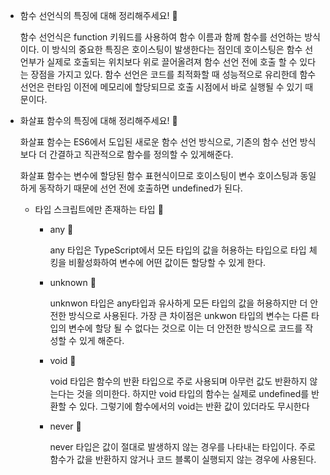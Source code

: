 - 함수 선언식의 특징에 대해 정리해주세요! 🍠
    
    함수 선언식은 function 키워드를 사용하여 함수 이름과 함께 함수를 선언하는 방식이다. 이 방식의 중요한 특징은 호이스팅이 발생한다는 점인데 호이스팅은 함수 선언부가 실제로 호출되는 위치보다 위로 끌어올려져 함수 선언 전에 호출 할 수 있다는 장점을 가지고 있다. 함수 선언은 코드를 최적화할 때 성능적으로 유리한데 함수 선언은 런타임 이전에 메모리에 할당되므로 호출 시점에서 바로 실행될 수 있기 때문이다.
    
- 화살표 함수의 특징에 대해 정리해주세요! 🍠
    
    화살표 함수는 ES6에서 도입된 새로운 함수 선언 방식으로, 기존의 함수 선언 방식보다 더 간결하고 직관적으로 함수를 정의할 수 있게해준다.
    
    화살표 함수는 변수에 할당된 함수 표현식이므로 호이스팅이 변수 호이스팅과 동일하게 동작하기 때문에 선언 전에 호출하면 undefined가 된다.

  - 타입 스크립트에만 존재하는 타입 🍠
    - any 🍠
        
        any 타입은 TypeScript에서 모든 타입의 값을 허용하는 타입으로 타입 체킹을 비활성화하여 변수에 어떤 값이든 할당할 수 있게 한다.
        
    - unknown 🍠
        
        unknwon 타입은 any타입과 유사하게 모든 타입의 값을 허용하지만 더 안전한 방식으로 사용된다. 가장 큰 차이점은 unkwon 타입의 변수는 다른 타입의 변수에 할당 될 수 없다는 것으로 이는 더 안전한 방식으로 코드를 작성할 수 있게 해준다. 
        
    - void 🍠
        
        void 타입은 함수의 반환 타입으로 주로 사용되며 아무런 값도 반환하지 않는다는 것을 의미한다. 하지만 void 타입의 함수는 실제로 undefined를 반환할 수 있다. 그렇기에 함수에서의 void는 반환 값이 있더라도 무시한다
        
    - never 🍠
        
        never 타입은 값이 절대로 발생하지 않는 경우를 나타내는 타입이다. 주로 함수가 값을 반환하지 않거나 코드 블록이 실행되지 않는 경우에 사용된다.
